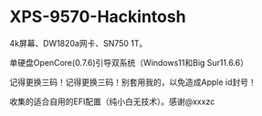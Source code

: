 # XPS-9570-Hackintosh

4k屏幕、DW1820a网卡、SN750 1T。

单硬盘OpenCore(0.7.6)引导双系统（Windows11和Big Sur11.6.6）

记得更换三码！记得更换三码！别套用我的，以免造成Apple id封号！

收集的适合自用的EFI配置（纯小白无技术）。感谢@xxxzc
